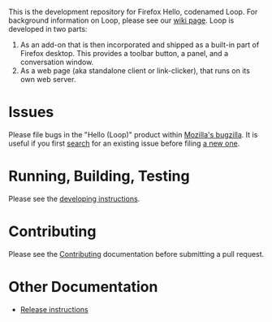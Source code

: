 This is the development repository for Firefox Hello, codenamed Loop. For
background information on Loop, please see our
[wiki page](https://wiki.mozilla.org/Loop). Loop is developed in two parts:

1. As an add-on that is then incorporated and shipped as a built-in part of
Firefox desktop. This provides a toolbar button, a panel, and a conversation
window.
2. As a web page (aka standalone client or link-clicker), that runs on its own
web server.

Issues
======

Please file bugs in the "Hello (Loop)" product within
[Mozilla's bugzilla](https://bugzilla.mozilla.org). It is useful if you first
[search](https://bugzilla.mozilla.org/query.cgi?query_format=advanced&product=Hello%20%28Loop%29&resolution=---)
for an existing issue before filing [a new one](https://bugzilla.mozilla.org/enter_bug.cgi?form_name=enter_bug&product=Hello%20%28Loop%29).

Running, Building, Testing
==========================

Please see the [developing instructions](docs/Developing.md).

Contributing
============

Please see the [Contributing](CONTRIBUTING.md) documentation before
submitting a pull request.

Other Documentation
===================

* [Release instructions](docs/Releases.md)
